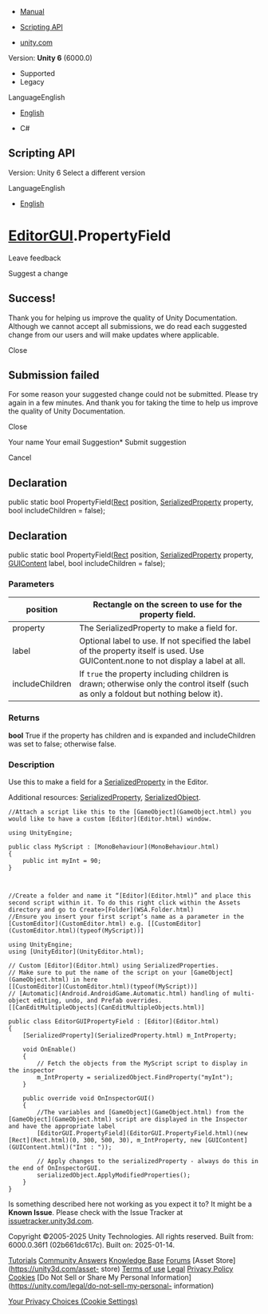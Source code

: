[ ]()

  * [Manual](../Manual/index.html)
  * [Scripting API](../ScriptReference/index.html)

  * [unity.com](https://unity.com/)

Version: **Unity 6** (6000.0)

  * Supported
  * Legacy

LanguageEnglish

  * [English]()

  * C#

[ ](https://docs.unity3d.com)

## Scripting API

Version: Unity 6 Select a different version

LanguageEnglish

  * [English]()

#  [EditorGUI](EditorGUI.html).PropertyField

Leave feedback

Suggest a change

## Success!

Thank you for helping us improve the quality of Unity Documentation. Although
we cannot accept all submissions, we do read each suggested change from our
users and will make updates where applicable.

Close

## Submission failed

For some reason your suggested change could not be submitted. Please <a>try
again</a> in a few minutes. And thank you for taking the time to help us
improve the quality of Unity Documentation.

Close

Your name Your email Suggestion* Submit suggestion

Cancel

[ ]()

## Declaration

public static bool PropertyField([Rect](Rect.html) position,
[SerializedProperty](SerializedProperty.html) property, bool includeChildren =
false);

## Declaration

public static bool PropertyField([Rect](Rect.html) position,
[SerializedProperty](SerializedProperty.html) property,
[GUIContent](GUIContent.html) label, bool includeChildren = false);

### Parameters

position | Rectangle on the screen to use for the property field.  
---|---  
property | The SerializedProperty to make a field for.  
label | Optional label to use. If not specified the label of the property itself is used. Use GUIContent.none to not display a label at all.  
includeChildren | If `true` the property including children is drawn; otherwise only the control itself (such as only a foldout but nothing below it).  
  
### Returns

**bool** True if the property has children and is expanded and includeChildren
was set to false; otherwise false.

### Description

Use this to make a field for a [SerializedProperty](SerializedProperty.html)
in the Editor.

Additional resources: [SerializedProperty](SerializedProperty.html),
[SerializedObject](SerializedObject.html).

    
    
    //Attach a script like this to the [GameObject](GameObject.html) you would like to have a custom [Editor](Editor.html) window.  
      
    using UnityEngine;  
      
    public class MyScript : [MonoBehaviour](MonoBehaviour.html)
    {
        public int myInt = 90;
    }
    
    
    
    //Create a folder and name it “[Editor](Editor.html)” and place this second script within it. To do this right click within the Assets directory and go to Create>[Folder](WSA.Folder.html)
    //Ensure you insert your first script’s name as a parameter in the [CustomEditor](CustomEditor.html) e.g. [[CustomEditor](CustomEditor.html)(typeof(MyScript))]  
      
    using UnityEngine;
    using [UnityEditor](UnityEditor.html);  
      
    // Custom [Editor](Editor.html) using SerializedProperties.
    // Make sure to put the name of the script on your [GameObject](GameObject.html) in here
    [[CustomEditor](CustomEditor.html)(typeof(MyScript))]
    // [Automatic](Android.AndroidGame.Automatic.html) handling of multi-object editing, undo, and Prefab overrides.
    [[CanEditMultipleObjects](CanEditMultipleObjects.html)]  
      
    public class EditorGUIPropertyField : [Editor](Editor.html)
    {
        [SerializedProperty](SerializedProperty.html) m_IntProperty;  
      
        void OnEnable()
        {
            // Fetch the objects from the MyScript script to display in the inspector
            m_IntProperty = serializedObject.FindProperty("myInt");
        }  
      
        public override void OnInspectorGUI()
        {
            //The variables and [GameObject](GameObject.html) from the [GameObject](GameObject.html) script are displayed in the Inspector and have the appropriate label
            [EditorGUI.PropertyField](EditorGUI.PropertyField.html)(new [Rect](Rect.html)(0, 300, 500, 30), m_IntProperty, new [GUIContent](GUIContent.html)("Int : "));  
      
            // Apply changes to the serializedProperty - always do this in the end of OnInspectorGUI.
            serializedObject.ApplyModifiedProperties();
        }
    }
    

Is something described here not working as you expect it to? It might be a
**Known Issue**. Please check with the Issue Tracker at
[issuetracker.unity3d.com](https://issuetracker.unity3d.com).

Copyright ©2005-2025 Unity Technologies. All rights reserved. Built from:
6000.0.36f1 (02b661dc617c). Built on: 2025-01-14.

[Tutorials](https://unity3d.com/learn) [Community
Answers](https://answers.unity3d.com) [Knowledge
Base](https://support.unity3d.com/hc/en-us)
[Forums](https://forum.unity3d.com) [Asset Store](https://unity3d.com/asset-
store) [Terms of use](https://docs.unity3d.com/Manual/TermsOfUse.html)
[Legal](https://unity.com/legal) [Privacy
Policy](https://unity.com/legal/privacy-policy)
[Cookies](https://unity.com/legal/cookie-policy) [Do Not Sell or Share My
Personal Information](https://unity.com/legal/do-not-sell-my-personal-
information)

[Your Privacy Choices (Cookie Settings)](javascript:void\(0\);)

